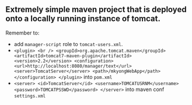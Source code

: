 ## Extremely simple maven project that is deployed onto a locally running instance of tomcat.

Remember to:
- add `manager-script` role to `tomcat-users.xml`.
- `<plugin> <br />
	<groupId>org.apache.tomcat.maven</groupId>
	<artifactId>tomcat7-maven-plugin</artifactId>
	<version>2.2</version>
	<configuration>
	<url>http://localhost:8080/manager/text</url>
	<server>TomcatServer</server>
	<path>/mkyongWebApp</path>
	</configuration>
  </plugin>` into `pom.xml`
- `<server>
	<id>TomcatServer</id>
	<username>TOMCATUSRNM</username>
	<password>TOMCATPSSWD</password>
   </server>` into maven conf `settings.xml`
